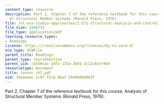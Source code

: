 ```yaml
---
content_type: resource
description: Part 2, Chapter 7 of the reference textbook for this course, Analysis
  of Structural Member Systems (Ronald Press, 1976).
file: /ol-ocw-studio-app/courses/1-571-structural-analysis-and-control-spring-2004/19aaeaac2c9ff2cb9baf5546660d863f_connor_ch7.pdf
file_size: 1540711
file_type: application/pdf
learning_resource_types:
- Readings
license: https://creativecommons.org/licenses/by-nc-sa/4.0/
ocw_type: OCWFile
parent_title: Readings
parent_type: CourseSection
parent_uid: c5b50cac-24f1-135a-3b41-2c12c6cef444
resourcetype: Document
title: connor_ch7.pdf
uid: 19aaeaac-2c9f-f2cb-9baf-5546660d863f
---
```

Part 2, Chapter 7 of the reference textbook for this course, Analysis of Structural Member Systems (Ronald Press, 1976).